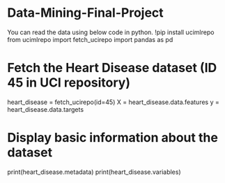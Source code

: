 # Data-Mining-Final-Project

You can read the data using below code in python.
!pip install ucimlrepo
from ucimlrepo import fetch_ucirepo
import pandas as pd

# Fetch the Heart Disease dataset (ID 45 in UCI repository)
heart_disease = fetch_ucirepo(id=45)
X = heart_disease.data.features
y = heart_disease.data.targets

# Display basic information about the dataset
print(heart_disease.metadata)
print(heart_disease.variables)
